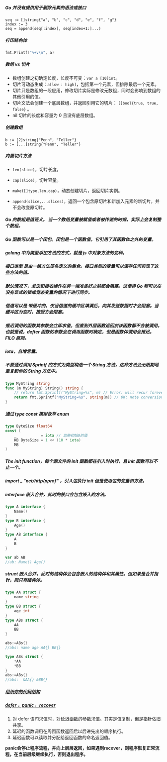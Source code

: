##### Go 并没有提供用于删除元素的语法或接口

```golang
seq := []string{"a", "b", "c", "d", "e", "f", "g"}
index := 3
seq = append(seq[:index], seq[index+1:]...)

```

##### 打印结构体

```go
fmt.Printf("%+v\n", a)
```

##### 数组 vs 切片

- 数组创建之初确定长度，长度不可变：`var a [10]int`。
- 切片可动态生成：`a[low : high]`，包括第一个元素，但排除最后一个元素。
- 切片只是数组的一段应用，修改切片实际是修改元数组，同时会影响到数组的其他引用的值。
- 切片文法会创建一个底层数组，并返回引用它的切片： `[]bool{true, true, false}` 。
- nil 切片的长度和容量为 0 且没有底层数组。

##### 创建数组

```golang
b := [2]string{"Penn", "Teller"}
b := [...]string{"Penn", "Teller"}
```

##### 内置切片方法

- `len(slice)`，切片长度。

- `cap(slice)`，切片容量。

- `make([]type,len,cap)`，动态创建切片，返回切片实例。

- `append(slice,...slices)`，返回一个包含原切片和新加入元素的新切片，并不会改变原切片。

##### Go 的数组是值语义。 当一个数组变量被赋值或者被传递的时候，实际上会复制整个数组。

##### Go 函数可以是一个闭包。闭包是一个函数值，它引用了其函数体之外的变量。

##### golang 中为类型添加方法的方式，就是 js 中对象方法的变种。

##### **接口类型** 是由一组方法签名定义的集合。接口类型的变量可以保存任何实现了这些方法的值。

##### 默认情况下，发送和接收操作在另一端准备好之前都会阻塞。这使得 Go 程可以在没有显式的锁或竞态变量的情况下进行同步。

##### 信道可以是 _带缓冲的_。仅当信道的缓冲区填满后，向其发送数据时才会阻塞。当缓冲区为空时，接受方会阻塞。

##### 推迟调用的函数其参数会立即求值，但直到外层函数返回前该函数都不会被调用。也就是说，defter 函数的参数会在调用函数时确定，但是函数体调用会推迟。FILO 原则。

##### iota，自增常量。

##### 不要通过调用 Sprintf 的方式为类型构造一个 String 方法，这种方法会无限期地重复到你的 String 方法中。

```go
type MyString string
func (m MyString) String() string {
    // return fmt.Sprintf("MyString=%s", m) // Error: will recur forever.
    return fmt.Sprintf("MyString=%s", string(m)) // OK: note conversion.
}
```

##### 通过 type const 模拟枚举 enum

```go l
type ByteSize float64
const (
    _           = iota // 忽略初始0的值
    KB ByteSize = 1 << (10 * iota)
    MB
)
```

##### The init function，每个源文件的 init 函数都在引入时执行，且 init 函数可以不止一个。

##### import \_ "net/http/pprof" ，引入包执行 init 但是使用包的变量和方法。

##### interface 嵌入合并，此时的接口会包含嵌入的方法。

```go
type A interface {
	Name()
}
type B interface {
	Age()
}
type AB interface {
	A
	B
}

var ab AB
//ab: Name() Age()

```

##### struct 嵌入合并，此时的结构体会包含嵌入的结构体和其属性。但如果是合并指针，则只有结构体。

```go
type AA struct {
	name string
}
type BB struct {
	age int
}
type ABs struct {
	AA
	BB
}

abs:=ABs{}
//abs: name age AA{} BB{}

type ABs struct {
	*AA
	*BB
}
abs:=ABs{}
//abs:  &AA{} &BB{}

```



##### [组织你的代码结构](https://blog.go-zh.org/organizing-go-code)



##### [defer ，panic， recover](https://blog.go-zh.org/defer-panic-and-recover) 

1. 对 defer 语句求值时，对延迟函数的参数求值。其实是值复制，但是指针依旧共享。
2. 延迟的函数调用在周围函数返回后以后进先出的顺序执行。
3. 延迟函数可以读取并分配给返回函数的命名返回值。

**panic会停止程序流程，并向上层层返回，如果遇到recover，则程序恢复正常流程，在当前层级继续执行，否则退出程序。**
